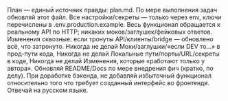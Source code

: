 План — единый источник правды: plan.md. По мере выполнения задач обновляй этот файл.
Все настройки/секреты — только через env, ключи перечислены в .env.production.example.
Весь функционал обращается к реальному API по HTTP; никаких моков/заглушек/фейковых ответов.
Изменения сквозные: если тронуты API/клиенты/bridge — обновлено всё, что затронуто.
Никогда не делай Моки/заглушки/«если DEV то…» в прод-пути кода, Никогда не делай Локальные пути/порты/URL/секреты в коде, 
Никогда не делай Изменения, которые «работают только у автора».
Обновляй README/Docs по мере внедрения фич (кратко, по делу).
При доработке бэкенда, не добавляй избыточный функционал относительно того что требует созданный интерфейс во фронтенде. 
Отвечай на русском языке.